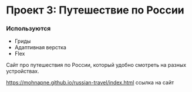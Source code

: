 # Проект 3: Путешествие по России

### Используются
* Гриды
* Адаптивная верстка
* Flex

Cайт про путешествия по России, который удобно смотреть на разных устройствах.

https://mohnapne.github.io/russian-travel/index.html ссылка на сайт